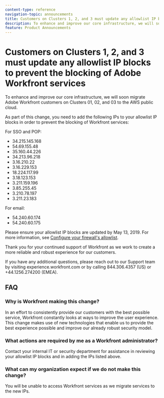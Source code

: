 ```yaml
---
content-type: reference
navigation-topic: announcements
title: Customers on Clusters 1, 2, and 3 must update any allowlist IP blocks to prevent the blocking of Adobe Workfront services
description: To enhance and improve our core infrastructure, we will soon migrate Adobe Workfront customers on Clusters 01, 02, and 03 to the AWS public cloud.
feature: Product Announcements
---
```


# Customers on Clusters 1, 2, and 3 must update any allowlist IP blocks to prevent the blocking of Adobe Workfront services

To enhance and improve our core infrastructure, we will soon migrate Adobe Workfront customers on Clusters 01, 02, and 03 to the AWS public cloud.

As part of this change, you need to add the following IPs to your allowlist IP blocks in order to prevent the blocking of Workfront services:

For SSO and POP:

* 34.215.145.168
* 54.69.155.48
* 35.160.44.226
* 34.213.96.218
* 3.16.210.22
* 3.16.229.153
* 18.224.117.99
* 3.18.123.153
* 3.211.159.196
* 3.85.255.45
* 3.210.78.197
* 3.211.23.183

For email:

* 54.240.60.174
* 54.240.60.175

Please ensure your allowlist IP blocks are updated by May 13, 2019. For more information, see [Configure your firewall's allowlist](../../administration-and-setup/get-started-wf-administration/configure-your-firewall.md).

Thank you for your continued support of Workfront as we work to create a more reliable and robust experience for our customers.

If you have any additional questions, please reach out to our Support team by visiting experience.workfront.com or by calling 844.306.4357 (US) or +44.1256.274200 (EMEA).

## FAQ

### Why is Workfront making this change?

In an effort to consistently provide our customers with the best possible service, Workfront constantly looks at ways to improve the user experience. This change makes use of new technologies that enable us to provide the best experience possible and improve our already robust security model.

### What actions are required by me as a Workfront administrator?

Contact your internal IT or security department for assistance in reviewing your allowlist IP blocks and in adding the IPs listed above.

### What can my organization expect if we do not make this change?

You will be unable to access Workfront services as we migrate services to the new IPs.
